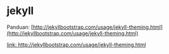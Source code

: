 # jekyll 
Panduan:  [http://jekyllbootstrap.com/usage/jekyll-theming.html](http://jekyllbootstrap.com/usage/jekyll-theming.html)

<a href= https://github.com/je-suis-tm/web-scraping#available-scrapers><a href= https://github.com/je-suis-tm/web-scraping#available-scrapers>
link: http://jekyllbootstrap.com/usage/jekyll-theming.html
